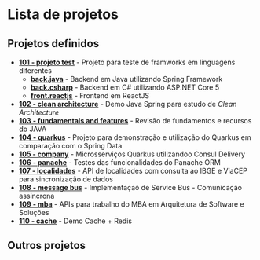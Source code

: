 # Lista de projetos

## Projetos definidos

- **[101 - projeto test](https://github.com/jeanbarcellos/project-101)** - Projeto para teste de framworks em linguagens diferentes
  - **[back.java](https://github.com/jeanbarcellos/project-101.backend-java)** - Backend em Java utilizando Spring Framework
  - **[back.csharp](https://github.com/jeanbarcellos/project-101.backend-csharp)** - Backend em C# utilizando ASP.NET Core 5
  - **[front.reactjs](https://github.com/jeanbarcellos/project-101.frontend-reactjs)** - Frontend em ReactJS
- **[102 - clean architecture](https://github.com/jeanbarcellos/java.spring.project-102.clean-arch)** - Demo Java Spring para estudo de _Clean Architecture_
- **[103 - fundamentals and features](https://github.com/jeanbarcellos/java.project-103.fundamentals-and-features)** - Revisão de fundamentos e recursos do JAVA
- **[104 - quarkus](https://github.com/jeanbarcellos/java.quarkus.project-104)** - Projeto para demonstração e utilização do Quarkus em comparação com o Spring Data
- **[105 - company](https://github.com/jeanbarcellos/java.quarkus.project-105.ms-company)** - Microsserviços Quarkus utilizandoo Consul Delivery
- **[106 - panache](https://github.com/jeanbarcellos/project-106)** - Testes das funcionalidades do Panache ORM
- **[107 - localidades](https://github.com/jeanbarcellos/project-107)** - API de localidades com consulta ao IBGE e ViaCEP para sincronização de dados
- **[108 - message bus](https://github.com/jeanbarcellos/project-108)** - Implementaçaõ de Service Bus - Comunicação assincrona
- **[109 - mba](https://github.com/jeanbarcellos/project-109)** - APIs para trabalho do MBA em Arquitetura de Software e Soluções
- **[110 - cache](https://github.com/jeanbarcellos/project-110)** - Demo Cache + Redis

## Outros projetos
